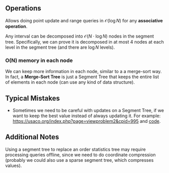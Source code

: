 ## Operations
Allows doing point update and range queries in $\mathcal{O}(\log N)$ for any **associative operation**.

Any interval can be decomposed into $\mathcal{O}(N\cdot \log{N})$ nodes in the segment tree. Specifically, we can prove it is decomposed in at most $4$ nodes at each level in the segment tree (and there are $\log{N}$ levels).

### O(N) memory in each node
We can keep more information in each node, similar to a a merge-sort way. In fact, a **Merge-Sort Tree** is just a Segment Tree that keeps the entire list of elements in each node (can use any kind of data structure).

## Typical Mistakes
- Sometimes we need to be careful with updates on a Segment Tree, if we want to keep the best value instead of always updating it. For example: https://usaco.org/index.php?page=viewproblem2&cpid=995 and [code](../../usaco/platinum/range_queries/range_queries_with_sweepline/springboards/springboards.cpp).


## Additional Notes
Using a segment tree to replace an order statistics tree may require processing queries offline, since we need to do coordinate compression (probably we could also use a sparse segment tree, which compresses values).


